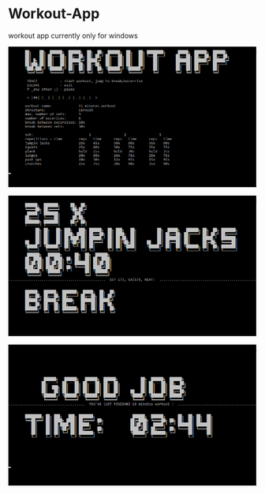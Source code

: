 # Workout-App
workout app
currently only for windows

![alt text](https://github.com/TobKed/Workout-App/raw/master/screenshots/screenshot_01.png "screnshot 01")

![alt text](https://github.com/TobKed/Workout-App/raw/master/screenshots/screenshot_02.png "screnshot 02")

![alt text](https://github.com/TobKed/Workout-App/raw/master/screenshots/screenshot_03.png "screnshot 02")
